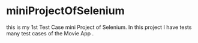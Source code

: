 # miniProjectOfSelenium
this is my 1st Test Case mini Project of Selenium. In this project I have tests many test cases of the Movie App .
